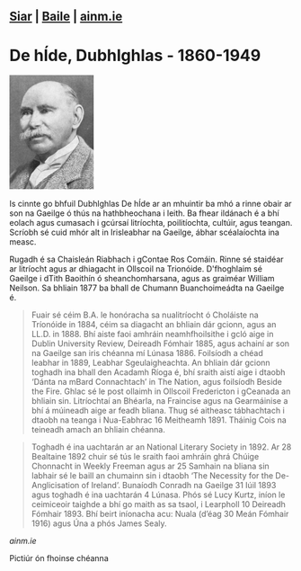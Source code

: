 [Siar](/daoine.xml) | [Baile](/index.html) | [ainm.ie](https://www.ainm.ie/Bio.aspx?ID=421)
------------------
# De hÍde,  Dubhlghlas - 1860-1949

![](/pic/dehide.jpg)

Is cinnte go bhfuil Dubhlghlas De hÍde ar an mhuintir ba mhó a rinne obair ar son na Gaeilge ó thús na hathbheochana i leith. Ba fhear ildánach é a bhí eolach agus cumasach i gcúrsaí litríochta, poilitíochta, cultúir, agus teangan. Scríobh sé cuid mhór alt in Irisleabhar na Gaeilge, ábhar scéalaíochta ina measc.

Rugadh é sa Chaisleán Riabhach i gContae Ros Comáin. Rinne sé staidéar ar litríocht agus ar dhiagacht in Ollscoil na Trionóide. D'fhoghlaim sé Gaeilge i dTith Baoithín ó sheanchomharsana, agus as graiméar William Neilson. Sa bhliain 1877 ba bhall de Chumann Buanchoimeádta na Gaeilge é.

> Fuair sé céim B.A. le honóracha sa nualitríocht ó Choláiste na Tríonóide in 1884, céim sa diagacht an bhliain dár gcionn, agus an LL.D. in 1888. Bhí aiste faoi amhráin neamhfhoilsithe i gcló aige in Dublin University Review, Deireadh Fómhair 1885, agus achainí ar son na Gaeilge san iris chéanna mí Lúnasa 1886. Foilsíodh a chéad leabhar in 1889, Leabhar Sgeulaigheachta. An bhliain dár gcionn toghadh ina bhall den Acadamh Ríoga é, bhí sraith aistí aige i dtaobh ‘Dánta na mBard Connachtach’ in The Nation, agus foilsíodh Beside the Fire. Ghlac sé le post ollaimh in Ollscoil Fredericton i gCeanada an bhliain sin. Litríochtaí an Bhéarla, na Fraincise agus na Gearmáinise a bhí á múineadh aige ar feadh bliana. Thug sé aitheasc tábhachtach i dtaobh na teanga i Nua-Eabhrac 16 Meitheamh 1891. Tháinig Cois na teineadh amach an bhliain chéanna.

> Toghadh é ina uachtarán ar an National Literary Society in 1892. Ar 28 Bealtaine 1892 chuir sé tús le sraith faoi amhráin ghrá Chúige Chonnacht in Weekly Freeman agus ar 25 Samhain na bliana sin labhair sé le baill an chumainn sin i dtaobh ‘The Necessity for the De-Anglicisation of Ireland’. Bunaíodh Conradh na Gaeilge 31 Iúil 1893 agus toghadh é ina uachtarán 4 Lúnasa. Phós sé Lucy Kurtz, iníon le ceimiceoir taighde a bhí go maith as sa tsaol, i Learpholl 10 Deireadh Fómhair 1893. Bhí beirt iníonacha acu: Nuala (d’éag 30 Meán Fómhair 1916) agus Úna a phós James Sealy.

*ainm.ie*

Pictiúr ón fhoinse chéanna
